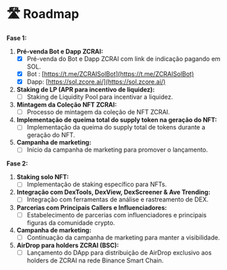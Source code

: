 # 🛣️ Roadmap

**Fase 1:**

1. **Pré-venda Bot e Dapp ZCRAI:**
   * [x] Pré-venda do Bot e Dapp ZCRAI com link de indicação pagando em SOL.
   * [x] Bot : [https://t.me/ZCRAISolBot](https://t.me/ZCRAISolBot)
   * [x] Dapp: [https://sol.zcore.ai/](https://sol.zcore.ai/)
2. **Staking de LP (APR para incentivo de liquidez):**
   * [ ] Staking de Liquidity Pool para incentivar a liquidez.
3. **Mintagem da Coleção NFT ZCRAI:**
   * [ ] Processo de mintagem da coleção de NFT ZCRAI.
4. **Implementação de queima total do supply token na geração do NFT:**
   * [ ] Implementação da queima do supply total de tokens durante a geração do NFT.
5. **Campanha de marketing:**
   * [ ] Início da campanha de marketing para promover o lançamento.

**Fase 2:**

1. **Staking solo NFT:**
   * [ ] Implementação de staking específico para NFTs.
2. **Integração com DexTools, DexView, DexScreener & Ave Trending:**
   * [ ] Integração com ferramentas de análise e rastreamento de DEX.
3. **Parcerias com Principais Callers e Influenciadores:**
   * [ ] Estabelecimento de parcerias com influenciadores e principais figuras da comunidade crypto.
4. **Campanha de marketing:**
   * [ ] Continuação da campanha de marketing para manter a visibilidade.
5. **AirDrop para holders ZCRAI (BSC):**
   * [ ] Lançamento do DApp para distribuição de AirDrop exclusivo aos holders de ZCRAI na rede Binance Smart Chain.
